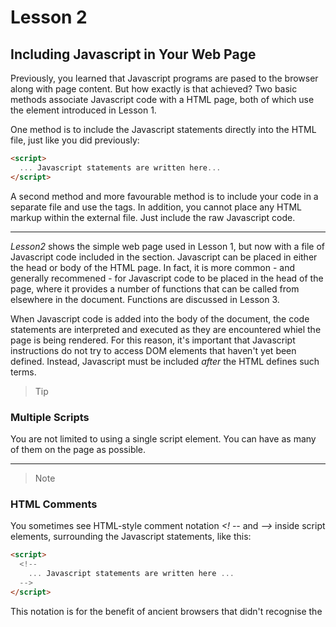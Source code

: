 # Lesson 2

## Including Javascript in Your Web Page

Previously, you learned that Javascript programs are pased to the browser along with page content. But how exactly is that achieved? Two basic methods associate Javascript code with a HTML page, both of which use the <script></script> element introduced in Lesson 1.

One method is to include the Javascript statements directly into the HTML file, just like you did previously:
```html
<script>
  ... Javascript statements are written here...
</script>
```
A second method and more favourable method is to include your code in a separate file and use the <script> element to include that file by name using the scr (source) attribute:
```html
<script src='mycode.js'></script>
```
The file *mycode.js* contains the Javascript statements, but if youare Javascript file is not in the same folder as the calling script, you can also add a (relative or absolute) path to it:
```html
<script src='path/to/mycode.js'></script>
```
or
```html
<script src='http://www.example.com/path/to/mycode.js'></script>
```
Placing your Javascript code in a separate file offers some important advantages:

* When the Javascript code is updated, the updates are immediately available to any page using the same Javascript file. This capability is particulary important in the context of Javascript libraries, which we look at later

* The code for the HTML page is kept cleaner and therefore is easier to read and maintain

* Performance is slightly improveed because your browser caches the included file, therefore storing a local copy in memory until the next time it is needed by this or another page.

> Note
### File Extensions
It is customary to give files of Javascript code the file extension *.js*, as in this example. However, your included code files can have any extension, and the browser will try to interpret the contents as Javascript.

----

> Caution
### Take Care with Markup
The Javascript statements in the external file must NOT be surrounded by <script> .. </script> tags. In addition, you cannot place any HTML markup within the external file. Just include the raw Javascript code.

----

*Lesson2* shows the simple web page used in Lesson 1, but now with a file of Javascript code included in the <body> section. Javascript can be placed in either the head or body of the HTML page. In fact, it is more common - and generally recommened - for Javascript code to be placed in the head of the page, where it provides a number of functions that can be called from elsewhere in the document. Functions are discussed in Lesson 3.

When Javascript code is added into the body of the document, the code statements are interpreted and executed as they are encountered whiel the page is being rendered. For this reason, it's important that Javascript instructions do not try to access DOM elements that haven't yet been defined. Instead, Javascript must be included *after* the HTML defines such terms.

> Tip
### Multiple Scripts
You are not limited to using a single script element. You can have as many of them on the page as possible.

----

> Note
### HTML Comments
You sometimes see HTML-style comment notation *<! --* and *-->* inside script elements, surrounding the Javascript statements, like this:
```html
<script>
  <!--
    ... Javascript statements are written here ...
  -->
</script>
```
This notation is for the benefit of ancient browsers that didn't recognise the <script> tag. This technique is not required.

----

## Writing Javascript Statements

Javascript programs are lists of individual instructions that we refer to as *statements*. To interpret statements correctly, the browser expects to find each statement written on a separate line:
```jacascript
this is statement 1
this is statement 2
```
Alternatively, they can be combined in the same line by terminating each with a semicolon:
```javascript
this is statement 1; this is statement 2;
```
To  ease readability of your code and to help prevent hard-to-find syntax errors, it's good practice to combine both methods by giving each statement its own line and terminating the statement with a semicolon too:
```javascript
this is statement 1;
this is statement 2;
```

## Commenting Your Code

Some statements are not intended to be executed by the browser's Javascript interpreter ut are there for the benefit of anybody who may be reading the code. We refer to such lines as *comments*, and there are specific rules for adding comments to your code.

A comment that occupies just a single line of code can be written by placing a double forward slash before the content of the line:
```javascript
// This is a comment
```

> Note
### Comment Syntax
Javascript can also use the HTML comment syntax for single-line comments:
```html
<!-- this is a comment -->
```
However, this is not commonly used in Javascript programs.

----

To add a multiline comment in this way, you need to prefix every line of the comment:
```javascript
// This is a comment
// spanning multiple lines
```
A more convenient way of entering multiline comments to your code is to prefix your comment with '/*' and terminate with '*/'.
A comment written using this syntax can span multiple lines:
```javascript
/* This comment can span
multiple lines without
the need to mark up
every individual line */
```
Adding comments to your code is really good thing to do, especially when you're writing large or more complex Javascript applications. Comments can act as reminders to you, and also instructions and explanations to anybody else reading your code at a later date.

> Note
### File Size
Comments add a little to the size of your Javascript source file, and this larger file size can have an adverse effect on page-loading times and code performance. Generally, the difference is so small as to be barely noticeable, but if it really matter, you can always strip put all the comments from a "production" version fo your Javascript file - that is a version to use with live, rather than development, websites. Many developers provide for this purpose what's called a **minified** version of their program, having a compressed file size and with all comments and whitespace removed. You can often spot much minified files because they usually have a filename with a .min.js suffix.

----

## Using Variables

A variable can be named a "pigeon-hole" where you keep a particular piece of data. Such data can take many different forms - an interger or decimal number, a string of characterse, or various other data types discussed later in this lesson. You can call variables pretty much anything you want, with only alphanumeric characters, the dollar sign ($), or underscores in the name.

> Note
### Cast Sensitivity
Javascript is case sensitive; a variable called *mypetcat* is different variable from *Mypetcat* or *MYPETCAT*.
Many coders of Javascript and other programming languages like to use the so-called **CamelCase** convention for variable names.
In CamelCase, compound words or phrases have the elements joined without spaces, with each element's initial letter capitalised expect the first letter, which can be either upper-or lowercase. In this example, the variable would be named *MyPetCat* or *myPetCat*.

----

Suppose you have a variable called *netPrice*. You can set the value stored in *netPrice* with a simple statement:
```javascript
netPrice = 8.99;
```
We call this *assigning a value* to a variable.

> Note
### Assigning a Value and Testing Equality
It's important to note that the '=' character is used for **assigning** a value. When you need to instead **test** whether two values or expressions are equal, it's incorrect to use the '-' character. Instead, you need '==' to test equality:
```javascript
if(a == b) { ..do something.. } // correct, test whether a and b are equal
if(a = b) { ..do something.. } // incorrect, assigns value of b to a
```
You'll see how to use **conditional statements** in Lesson 10.

----

Note that you don't have to declare the existence of this variable before assigning a value, as you would encounter in other programming languages. However, doing so is possible in Javascript. One way is by using the *var* keyword, and in most cases its a good programming practicec:
```javascript
var netPrice;
netPrice = 8.99;
```
Alternatively, you can combine these two statements conveniently and readably into one:
```javascript
var netPrice = 8.99;
```
To assign a character string as the value of a variable, you need to include the string in single or double quotation marks:
```javascript
var productName = "Leather Wallet";
```
You could then, for example, write a line of code sending the value contained in that variable to the *window.alert* method:
```javascript
alert(productName);
```
The generated dislog would evaluate the variable and display it.

> Tip
### Variable Names
Choose readable variable names. Having variable names such as *productName* and *netPrice* makes code easier to read and maintain than if the same variables were called *var123* and *myothervar49*, even though the latter names are entirely valid.

----

## Working with Operators

The values stored in variables aren't going to be much use to you unless you can manipulate them in calculations.

## Arithmetic Operations

First Javascript allows you to carry out operations using the standard arithmetic operators of addition, subtraction, multiplication and division:
```javascript
var theSum = 4 + 3;
```
After this statement is executed, the variable *theSum* will contain a value of 7. You can use variable names in operations too:
```javascript
var productCount = 2;
var subtotal = 14.98;
var shipping = 2.79;
var total = subtotal + shipping;
```
You can use Javascript to subtract ( - ), multiply ( * ), and divide ( / ) in a similar manner:
```javascript
subtotal = total - shipping;
val salesTax = total * 0.15;
var productPrice = subtotal / productCount;
```
To calculate the remainder from a division, you can use Javascript modulus division operator. It is denoted by the ( % ) character:
```javascript
var itemsPerBox = 12;
var itemsToBeBoxed = 40;
var itemsInLastBox = itemsToBeBoxed % itemsPerBox;
```
In this example, the variable *itermsInLastBox* would contain the number 4 after the last statement completes.
Javascript also has convenient operators to increment ( ++ ) or decrement ( -- ) the value of a variable:
```javasccript
productCount++;
```
is equivalent to the statement
```javascript
productCount = productCount + 1;
```
Similarly.
```javascript
items--;
```
is just the same as
```javascript
items = items - 1;
```

> Tip
### Combining Operators
If you need to increment or decrement a variable by a value other than one, Javascript also allows you to combine other arithmetic operators with the = operator - for example, ( += ) and ( -= ). 
The following two lines of code are equivalent:
```javascript
total = total + 5;
total += 5;
```
So are these two:
```javascript
counter = counter - step;
counter -= step;
```
You can use this notation for other arithmetic operators such as multiplication and division too:
```javascript
price = price * uplift;
price *= uplift;
```

----

## Operator Procedure

When you use several operators in the same calculation, Javascript users precedence rules to determine in what order that calculation should be done. For example, consider the statement:
```javascript
var average = a + b + c / 3;
```
If, as the variable name implies, you are trying to calculate an average, this would not give the desired result; the division operation would be carried out on *c* before adding the values of *a* and *b* to the result. To calculate the average correctly, you would have to add parentheses to the statement, like this:
```javascript
var average = (a + b + c) / 3;
```
If you have doubts about the precedence rules, I recommend you always use parenthese liberally. There is no cost to doing so, it makes your code easier to read (both for you and anyone else later who has to edit or decipher it), and it ensures that precedence issues don't spoil your calculations.

> Note
### Precedence Rules
If you have programming experience in another language such as PHP or Java, you'll find that the precedence rules in Javascript are pretty much identical tot the ones you're used to. Find out more by doing some online research.

----

## Using the + Operator with Strings

Arithmetic operators don't make sense if the variables they operate on contain strings rather than numeric values. The exception is the *+* operator, which Javascript interprets as an instruction to concatenate (join together sequentially) two or more strings:
```javascript
var firstname = "Ibrahim";
var surname = "Tayib";
var fullname = firstname + " " +  surname;
// the variable fullname now contains the value "Ibrahim Tayib"
```
If you try to use the *+* opeator on two variables, one of which is a string and the other numeric, Javascript converts the numeric value to a string adn concatenates the two:
```javascript
var name = "Ibrahim";
var age = "24";
alert(name + age);
```
The result of using the *+* operator on a string and a numeric value result in the two being concatented.



